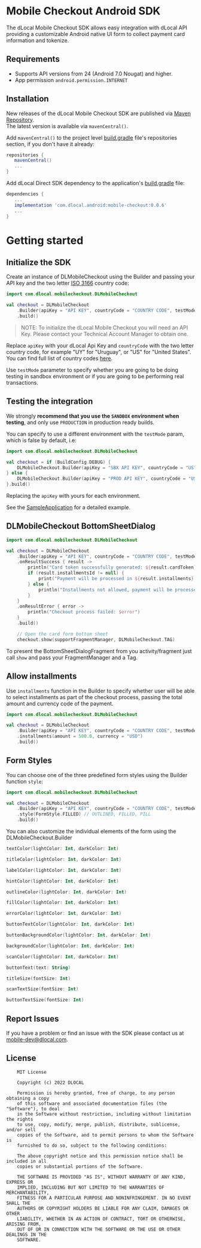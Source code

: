 # Mobile Checkout Android SDK

The dLocal Mobile Checkout SDK allows easy integration with dLocal API providing a customizable 
Android native UI form to collect payment card information and tokenize.

## Requirements

- Supports API versions from 24 (Android 7.0 Nougat) and higher.
- App permission `android.permission.INTERNET`

## Installation

New releases of the dLocal Mobile Checkout SDK are published via [Maven Repository](https://mvnrepository.com/artifact/com.dlocal.android/mobile-checkout).  
The latest version is available via `mavenCentral()`.

Add `mavenCentral()` to the project level [build.gradle]() file's repositories section, if you don't have it already:

```groovy
repositories {
   mavenCentral()
   ...
}
```

Add dLocal Direct SDK dependency to the application's [build.gradle]() file:

```groovy
dependencies {
   ... 
   implementation 'com.dlocal.android:mobile-checkout:0.0.6'
   ...
}    
```

# Getting started

## Initialize the SDK

Create an instance of DLMobileCheckout using the Builder and passing your API key and the two letter [ISO 3166](https://en.wikipedia.org/wiki/ISO_3166-1_alpha-2) country code:
```kotlin
import com.dlocal.mobilecheckout.DLMobileCheckout

val checkout = DLMobileCheckout
    .Builder(apiKey = "API KEY", countryCode = "COUNTRY CODE", testMode = true)
    .build()
```
> NOTE: To initialize the dLocal Mobile Checkout you will need an API Key. Please contact your Technical Account Manager to obtain one.

Replace `apiKey` with your dLocal Api Key and `countryCode` with the two letter country code, for example "UY" for "Uruguay", or "US" for "United States". You can find full list of country codes [here](https://documentation.dlocal.com/reference/country-reference).

Use `testMode` parameter to specify whether you are going to be doing testing in sandbox environment or if you are going to be performing real transactions.

## Testing the integration

We strongly **recommend that you use the `SANDBOX` environment when testing**, and only use `PRODUCTION` in production ready builds.

You can specify to use a different environment with the `testMode` param, which is false by default, i.e:

```kotlin
import com.dlocal.mobilecheckout.DLMobileCheckout

val checkout = if (BuildConfig.DEBUG) {
    DLMobileCheckout.Builder(apiKey = "SBX API KEY", countryCode = "US", testMode = true)
} else {
    DLMobileCheckout.Builder(apiKey = "PROD API KEY", countryCode = "US", testMode = false)
}.build()
```

Replacing the `apiKey` with yours for each environment.

See the [SampleApplication]() for a detailed example.


## DLMobileCheckout BottomSheetDialog

```kotlin
import com.dlocal.mobilecheckout.DLMobileCheckout

val checkout = DLMobileCheckout
    .Builder(apiKey = "API KEY", countryCode = "COUNTRY CODE", testMode = true)
    .onResultSuccess { result ->
        println("Card token successfully generated: ${result.cardToken} to charge ${result.totalAmount}")
        if (result.installmentsId != null) {
            print("Payment will be processed in ${result.installments} installments, each installments with a value of ${result.installmentsAmount}")
        } else {
            println("Installments not allowed, payment will be processed in a single transaction for total amount")
        }
    }
    .onResultError { error ->
        println("Checkout process failed: $error")
    }
    .build()

    // Open the card form bottom sheet
    checkout.show(supportFragmentManager, DLMobileCheckout.TAG)
```

To present the BottomSheetDialogFragment from you activity/fragment just call `show` and pass your FragmentManager and a Tag.

## Allow installments

Use `installments` function in the Builder to specify whether user will be able to select installments as part of the checkout process, passing the total amount and currency code of the payment.

```kotlin
import com.dlocal.mobilecheckout.DLMobileCheckout

val checkout = DLMobileCheckout
    .Builder(apiKey = "API KEY", countryCode = "COUNTRY CODE", testMode = true)
    .installments(amount = 500.0, currency = "USD")
    .build()
```

## Form Styles

You can choose one of the three predefined form styles using the Builder function `style`:

```kotlin
import com.dlocal.mobilecheckout.DLMobileCheckout

val checkout = DLMobileCheckout
    .Builder(apiKey = "API KEY", countryCode = "COUNTRY CODE", testMode = true)
    .style(FormStyle.FILLED) // OUTLINED, FILLED, PILL
    .build()
```

You can also customize the individual elements of the form using the DLMobileCheckout.Builder

```kotlin
textColor(lightColor: Int, darkColor: Int)

titleColor(lightColor: Int, darkColor: Int)

labelColor(lightColor: Int, darkColor: Int)

hintColor(lightColor: Int, darkColor: Int)

outlineColor(lightColor: Int, darkColor: Int)

fillColor(lightColor: Int, darkColor: Int)

errorColor(lightColor: Int, darkColor: Int)

buttonTextColor(lightColor: Int, darkColor: Int)

buttonBackgroundColor(lightColor: Int, darkColor: Int)

backgroundColor(lightColor: Int, darkColor: Int)

scanColor(lightColor: Int, darkColor: Int)

buttonText(text: String)

titleSize(fontSize: Int)

scanTextSize(fontSize: Int)

buttonTextSize(fontSize: Int)

```

## Report Issues

If you have a problem or find an issue with the SDK please contact us at [mobile-dev@dlocal.com](mailto:mobile-dev@dlocal.com).

## License

```text
    MIT License

    Copyright (c) 2022 DLOCAL

    Permission is hereby granted, free of charge, to any person obtaining a copy
    of this software and associated documentation files (the "Software"), to deal
    in the Software without restriction, including without limitation the rights
    to use, copy, modify, merge, publish, distribute, sublicense, and/or sell
    copies of the Software, and to permit persons to whom the Software is
    furnished to do so, subject to the following conditions:

    The above copyright notice and this permission notice shall be included in all
    copies or substantial portions of the Software.

    THE SOFTWARE IS PROVIDED "AS IS", WITHOUT WARRANTY OF ANY KIND, EXPRESS OR
    IMPLIED, INCLUDING BUT NOT LIMITED TO THE WARRANTIES OF MERCHANTABILITY,
    FITNESS FOR A PARTICULAR PURPOSE AND NONINFRINGEMENT. IN NO EVENT SHALL THE
    AUTHORS OR COPYRIGHT HOLDERS BE LIABLE FOR ANY CLAIM, DAMAGES OR OTHER
    LIABILITY, WHETHER IN AN ACTION OF CONTRACT, TORT OR OTHERWISE, ARISING FROM,
    OUT OF OR IN CONNECTION WITH THE SOFTWARE OR THE USE OR OTHER DEALINGS IN THE
    SOFTWARE.
```
